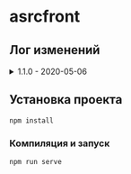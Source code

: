 # asrcfront

## Лог изменений
<details>
  <summary>1.1.0 - 2020-05-06</summary>  
  <p>- Исправлена ошибка, при которой точки на графике отображались со смещением по времени
  <p>- Исправлено отображение порогов на графике
  <p>- Исправлено отображение дискретов
  <p>- Исправлено отображение значений true/false в таблицах
  <p>- Добавлен выбор объектов перед переходом к событиям
  <p>- Добавлено сохранение списка выбранных объектов
</details>

## Установка проекта
```
npm install
```

### Компиляция и запуск
```
npm run serve
```


